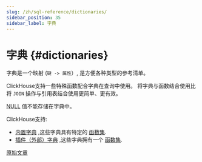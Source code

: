 ```yaml
---
slug: /zh/sql-reference/dictionaries/
sidebar_position: 35
sidebar_label: 字典
---
```


# 字典 {#dictionaries}

字典是一个映射 (`键 -> 属性`）, 是方便各种类型的参考清单。

ClickHouse支持一些特殊函数配合字典在查询中使用。 将字典与函数结合使用比将 `JOIN` 操作与引用表结合使用更简单、更有效。

[NULL](../../sql-reference/syntax.md#null-literal) 值不能存储在字典中。

ClickHouse支持:

-   [内置字典](internal-dicts.md#internal_dicts) ,这些字典具有特定的 [函数集](../../sql-reference/functions/ym-dict-functions.md).
-   [插件（外部）字典](external-dictionaries/external-dicts.md#dicts-external-dicts) ,这些字典拥有一个 [函数集](../../sql-reference/functions/ext-dict-functions.md).

[原始文章](https://clickhouse.com/docs/en/query_language/dicts/) <!--hide-->
